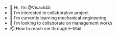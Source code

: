 - 👋 Hi, I’m @Visack45
- 👀 I’m interested in collaborative project
- 🌱 I’m currently learning mechanical engineering 
- 💞️ I’m looking to collaborate on management works
- 📫 How to reach me through E-Mail.

<!---
Visack45/Visack45 is a ✨ special ✨ repository because its `README.md` (this file) appears on your GitHub profile.
You can click the Preview link to take a look at your changes.
--->
